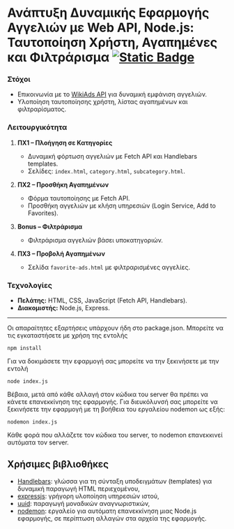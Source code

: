 # Ανάπτυξη Δυναμικής Εφαρμογής Αγγελιών με Web API, Node.js: Ταυτοποίηση Χρήστη, Αγαπημένες και Φιλτράρισμα [![Static Badge](https://img.shields.io/badge/English-orange)](README.en.md)

### Στόχοι
- Επικοινωνία με το [WikiAds API](https://wiki-ads.onrender.com) για δυναμική εμφάνιση αγγελιών.
- Υλοποίηση ταυτοποίησης χρήστη, λίστας αγαπημένων και φιλτραρίσματος.

### Λειτουργικότητα
1. **ΠΧ1 – Πλοήγηση σε Κατηγορίες**  
   - Δυναμική φόρτωση αγγελιών με Fetch API και Handlebars templates.
   - Σελίδες: `index.html`, `category.html`, `subcategory.html`.

2. **ΠΧ2 – Προσθήκη Αγαπημένων**  
   - Φόρμα ταυτοποίησης με Fetch API.
   - Προσθήκη αγγελιών με κλήση υπηρεσιών (Login Service, Add to Favorites).
  
3. **Bonus – Φιλτράρισμα**  
   - Φιλτράρισμα αγγελιών βάσει υποκατηγοριών.

4. **ΠΧ3 – Προβολή Αγαπημένων**  
   - Σελίδα `favorite-ads.html` με φιλτραρισμένες αγγελίες.


### Τεχνολογίες
- **Πελάτης:** HTML, CSS, JavaScript (Fetch API, Handlebars).
- **Διακομιστής:** Node.js, Express.

---
Οι απαραίτητες εξαρτήσεις υπάρχουν ήδη στο package.json. 
Μπορείτε να τις εγκαταστήσετε με χρήση της εντολής
```
npm install
```

Για να δοκιμάσετε την εφαρμογή σας μπορείτε να την ξεκινήσετε με την εντολή
```
node index.js
```

Βέβαια, μετά από κάθε αλλαγή στον κώδικα του server θα πρέπει να κάνετε επανεκκίνηση της εφαρμογής. Για διευκόλυνσή σας μπορείτε να ξεκινήσετε την εφαρμογή με τη βοήθεια του εργαλείου nodemon ως εξής:

```
nodemon index.js
```

Κάθε φορά που αλλάζετε τον κώδικα του server, το nodemon επανεκκινεί αυτόματα τον server.

## Χρήσιμες βιβλιοθήκες

- [Handlebars](https://handlebarsjs.com/guide/): γλώσσα για τη σύνταξη υποδειγμάτων (templates) για δυναμική παραγωγή HTML περιεχομένου,
- [expressjs](https://expressjs.com/en/guide/routing.html): γρήγορη υλοποίηση υπηρεσιών ιστού,
- [uuid](https://www.npmjs.com/package/uuid): παραγωγή μοναδικών αναγνωριστικών,
- [nodemon](https://www.npmjs.com/package/nodemon): εργαλείο για αυτόματη επανεκκίνηση μιας Node.js εφαρμογής, σε περίπτωση αλλαγών στα αρχεία της εφαρμογής.
